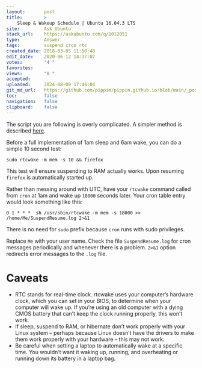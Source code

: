 ```yaml
---
layout:       post
title:        >
    Sleep & Wakeup Schedule | Ubuntu 16.04.3 LTS
site:         Ask Ubuntu
stack_url:    https://askubuntu.com/q/1012051
type:         Answer
tags:         suspend cron rtc
created_date: 2018-03-05 11:50:48
edit_date:    2020-06-12 14:37:07
votes:        "4 "
favorites:    
views:        "0 "
accepted:     
uploaded:     2024-08-09 17:46:04
git_md_url:   https://github.com/pippim/pippim.github.io/blob/main/_posts/2018/2018-03-05-Sleep-_-Wakeup-Schedule-_-Ubuntu-16.04.3-LTS.md
toc:          false
navigation:   false
clipboard:    false
---
```


The script you are following is overly complicated. A simpler method is described [here][1].

Before a full implementation of 1am sleep and 6am wake, you can do a simple 10 second test:

``` 
sudo rtcwake -m mem -s 10 && firefox
```

This test will ensure suspending to RAM actually works. Upon resuming `firefox` is automatically started up.

Rather than messing around with UTC, have your `rtcwake` command called from `cron` at 1am and wake up `18000` seconds later. Your cron table entry would look something like this:

``` 
0 1 * * *  sh /usr/sbin/rtcwake -m mem -s 18000 >> /home/Me/SuspendResume.log 2>&1
```

There is no need for `sudo` prefix because `cron` runs with sudo privileges.

Replace `Me` with your user name. Check the file `SuspendResume.log` for cron messages periodically and whenever there is a problem. `2>&1` option redirects error messages to the `.log` file.

# Caveats

 -   RTC stands for real-time clock. rtcwake uses your computer’s hardware clock, which you can set in your BIOS, to determine when your computer will wake up. If you’re using an old computer with a dying CMOS battery that can’t keep the clock running properly, this won’t work.
 -   If sleep, suspend to RAM, or hibernate don’t work properly with your Linux system – perhaps because Linux doesn’t have the drivers to make them work properly with your hardware – this may not work.
 -   Be careful when setting a laptop to automatically wake at a specific time. You wouldn’t want it waking up, running, and overheating or running down its battery in a laptop bag.



  [1]: https://www.howtogeek.com/121241/how-to-make-your-linux-pc-wake-from-sleep-automatically/
